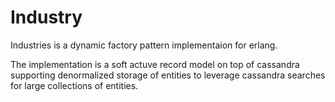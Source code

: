 # Industry

Industries is a dynamic factory pattern implementaion for erlang.

The implementation is a soft actuve record model on top of cassandra
supporting denormalized storage of entities to leverage cassandra
searches for large collections of entities.
